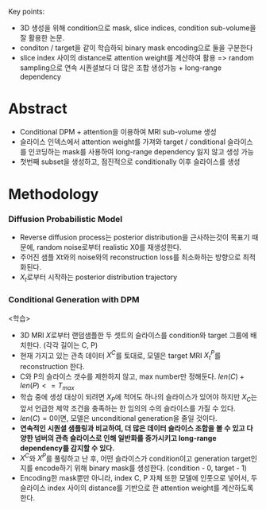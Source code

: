 Key points:
- 3D 생성을 위해 condition으로 mask, slice indices, condition sub-volume을 잘 활용한 논문.
- conditon / target을 같이 학습하되 binary mask encoding으로 둘을 구분한다
- slice index 사이의 distance로 attention weight를 계산하여 활용
  => random sampling으로 연속 시퀀셜보다 더 많은 조합 생성가능 + long-range dependency


# Abstract
- Conditional DPM + attention을 이용하여 MRI sub-volume 생성
- 슬라이스 인덱스에서 attention weight를 가져와 target / conditional 슬라이스를 인코딩하는 mask를 사용하여 long-range dependency 잃지 않고 생성 가능
- 첫번째 subset을 생성하고, 점진적으로 conditionally 이후 슬라이스를 생성


# Methodology
### Diffusion Probabilistic Model
- Reverse diffusion process는 posterior distribution을 근사하는것이 목표기 때문에, random noise로부터 realistic X0를 재생성한다.
- 주어진 샘플 Xt와의 noise와의 reconstruction loss를 최소화하는 방향으로 최적화된다.
- $X_t$로부터 시작하는 posterior distribution trajectory

### Conditional Generation with DPM
<학습>
- 3D MRI $X$로부터 랜덤샘플한 두 셋트의 슬라이스를 condition와 target 그룹에 배치한다. (각각 길이는 C, P)
- 현재 가지고 있는 관측 데이터 $X^C$를 토대로, 모델은 target MRI $X_t^P$를 reconstruction 한다.  
- C와 P의 슬라이스 갯수를 제한하지 않고, max number만 정해둔다. $len(C)+len(P)<=T_{max}$  
- 학습 중에 생성 대상이 되려면 $X_P$에 적어도 하나의 슬라이스가 있어야 하지만 $X_C$는 앞서 언급한 제약 조건을 충족하는 한 임의의 수의 슬라이스를 가질 수 있다.  
- $len(C)=0$이면, 모델은 unconditional generation을 줄일 것이다.
- <b>연속적인 시퀀셜 샘플링과 비교하여, 더 많은 데이터 슬라이스 조합을 볼 수 있고 다양한 넘버의 관측 슬라이스로 인해 일반화를 증가시키고 long-range dependency를 감지할 수 있다.</b>
- $X^C$와 $X^P$를 풀링하고 난 후, 어떤 슬라이스가 condition이고 generation target인지를 encode하기 위해 binary mask를 생성한다. (condition - 0, target - 1)
- Encoding한 mask뿐만 아니라, index C, P 자체 또한 모델에 인풋으로 넣어서, 두 슬라이스 index 사이의 distance를 기반으로 한 attention weight를 계산하도록 한다.
